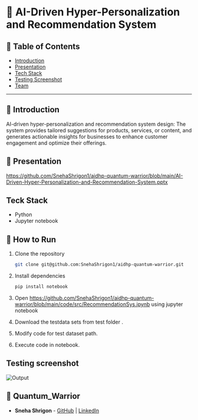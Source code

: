 # 🚀 AI-Driven Hyper-Personalization and Recommendation System


## 📌 Table of Contents
- [Introduction](#introduction)
- [Presentation](#prsentation)
- [Tech Stack](#tech-stack)
- [Testing Screenshot](#testing-screenshot)
- [Team](#team)

---

## 🎯 Introduction
AI-driven hyper-personalization and recommendation system design: The system provides tailored suggestions for products, services, or content, and generates actionable insights for businesses to enhance customer engagement and optimize their offerings.

## 🎯 Presentation
https://github.com/SnehaShrigon1/aidhp-quantum-warrior/blob/main/AI-Driven-Hyper-Personalization-and-Recommendation-System.pptx

## Teck Stack
- Python
- Jupyter notebook

## 🏃 How to Run
1. Clone the repository  
   ```sh
   git clone git@github.com:SnehaShrigon1/aidhp-quantum-warrior.git
   ```
2. Install dependencies  
   ```sh
   pip install notebook

3. Open https://github.com/SnehaShrigon1/aidhp-quantum-warrior/blob/main/code/src/RecommendationSys.ipynb using jupyter notebook

4. Download the testdata sets from test folder .

5. Modify code for test dataset path.

6. Execute code in notebook.


## Testing screenshot

![Output](https://github.com/user-attachments/assets/d8a89c7b-b2b9-4840-92b0-8503eeac9d7a)
   
   

## 👥 Quantum_Warrior
- **Sneha Shrigon** - [GitHub](#) | [LinkedIn](#)
